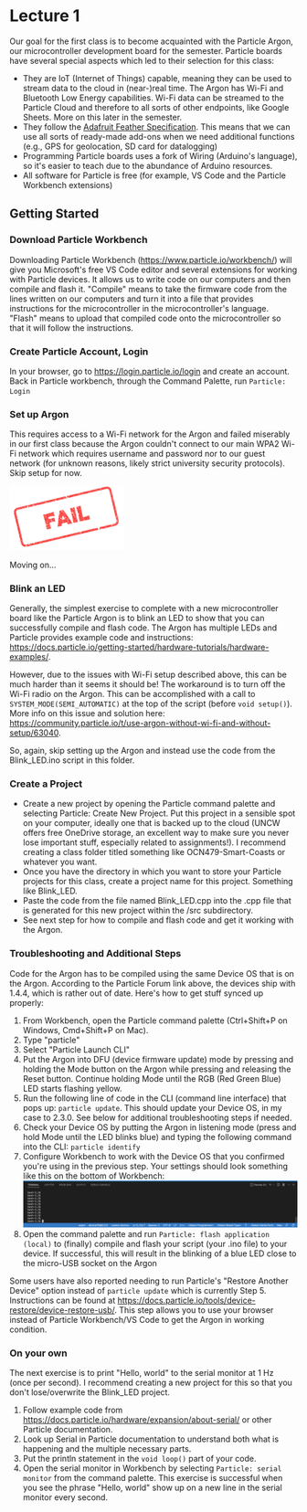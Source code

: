 # Lecture 1
Our goal for the first class is to become acquainted with the Particle Argon, our microcontroller development board for the semester. Particle boards have several special aspects which led to their selection for this class:
- They are IoT (Internet of Things) capable, meaning they can be used to stream data to the cloud in (near-)real time. The Argon has Wi-Fi and Bluetooth Low Energy capabilities. Wi-Fi data can be streamed to the Particle Cloud and therefore to all sorts of other endpoints, like Google Sheets. More on this later in the semester.
- They follow the [Adafruit Feather Specification](https://learn.adafruit.com/adafruit-feather/feather-specification). This means that we can use all sorts of ready-made add-ons when we need additional functions (e.g., GPS for geolocation, SD card for datalogging)
- Programming Particle boards uses a fork of Wiring (Arduino's language), so it's easier to teach due to the abundance of Arduino resources.
- All software for Particle is free (for example, VS Code and the Particle Workbench extensions)

## Getting Started
### Download Particle Workbench
Downloading Particle Workbench (https://www.particle.io/workbench/) will give you Microsoft's free VS Code editor and several extensions for working with Particle devices. It allows us to write code on our computers and then compile and flash it. "Compile" means to take the firmware code from the lines written on our computers and turn it into a file that provides instructions for the microcontroller in the microcontroller's language. "Flash" means to upload that compiled code onto the microcontroller so that it will follow the instructions.

### Create Particle Account, Login
In your browser, go to https://login.particle.io/login and create an account. Back in Particle workbench, through the Command Palette, run `Particle: Login`

### Set up Argon
This requires access to a Wi-Fi network for the Argon and failed miserably in our first class because the Argon couldn't connect to our main WPA2 Wi-Fi network which requires username and password nor to our guest network (for unknown reasons, likely strict university security protocols). Skip setup for now. 

<img src="../assets/images/Fail-Stamp-Transparent.jpeg" width="200">

Moving on...

### Blink an LED
Generally, the simplest exercise to complete with a new microcontroller board like the Particle Argon is to blink an LED to show that you can successfully compile and flash code. The Argon has multiple LEDs and Particle provides example code and instructions: https://docs.particle.io/getting-started/hardware-tutorials/hardware-examples/. 

However, due to the issues with Wi-Fi setup described above, this can be much harder than it seems it should be! The workaround is to turn off the Wi-Fi radio on the Argon. This can be accomplished with a call to `SYSTEM_MODE(SEMI_AUTOMATIC)` at the top of the script (before `void setup()`). More info on this issue and solution here: https://community.particle.io/t/use-argon-without-wi-fi-and-without-setup/63040. 

So, again, skip setting up the Argon and instead use the code from the Blink_LED.ino script in this folder. 

### Create a Project
- Create a new project by opening the Particle command palette and selecting Particle: Create New Project. Put this project in a sensible spot on your computer, ideally one that is backed up to the cloud (UNCW offers free OneDrive storage, an excellent way to make sure you never lose important stuff, especially related to assignments!). I recommend creating a class folder titled something like OCN479-Smart-Coasts or whatever you want. 
- Once you have the directory in which you want to store your Particle projects for this class, create a project name for this project. Something like Blink_LED.
- Paste the code from the file named Blink_LED.cpp into the .cpp file that is generated for this new project within the /src subdirectory.
- See next step for how to compile and flash code and get it working with the Argon.

### Troubleshooting and Additional Steps
Code for the Argon has to be compiled using the same Device OS that is on the Argon. According to the Particle Forum link above, the devices ship with 1.4.4, which is rather out of date. Here's how to get stuff synced up properly:
1. From Workbench, open the Particle command palette (Ctrl+Shift+P on Windows, Cmd+Shift+P on Mac).
2. Type "particle"
3. Select "Particle Launch CLI"
4. Put the Argon into DFU (device firmware update) mode by pressing and holding the Mode button on the Argon while pressing and releasing the Reset button. Continue holding Mode until the RGB (Red Green Blue) LED starts flashing yellow.
5. Run the following line of code in the CLI (command line interface) that pops up: `particle update`. This should update your Device OS, in my case to 2.3.0. See below for additional troubleshooting steps if needed.
6. Check your Device OS by putting the Argon in listening mode (press and hold Mode until the LED blinks blue) and typing the following command into the CLI: `particle identify`
7. Configure Workbench to work with the Device OS that you confirmed you're using in the previous step. Your settings should look something like this on the bottom of Workbench: <img src="../assets/images/particle_workbench_config.png" width="1080">
8. Open the command palette and run `Particle: flash application (local)` to (finally) compile and flash your script (your .ino file) to your device. If successful, this will result in the blinking of a blue LED close to the micro-USB socket on the Argon

Some users have also reported needing to run Particle's "Restore Another Device" option instead of `particle update` which is currently Step 5. Instructions can be found at https://docs.particle.io/tools/device-restore/device-restore-usb/. This step allows you to use your browser instead of Particle Workbench/VS Code to get the Argon in working condition. 

### On your own
The next exercise is to print "Hello, world" to the serial monitor at 1 Hz (once per second). I recommend creating a new project for this so that you don't lose/overwrite the Blink_LED project. 
1. Follow example code from https://docs.particle.io/hardware/expansion/about-serial/ or other Particle documentation.
2. Look up Serial in Particle documentation to understand both what is happening and the multiple necessary parts.
3. Put the println statement in the `void loop()` part of your code.
4. Open the serial monitor in Workbench by selecting `Particle: serial monitor` from the command palette.
This exercise is successful when you see the phrase "Hello, world" show up on a new line in the serial monitor every second.